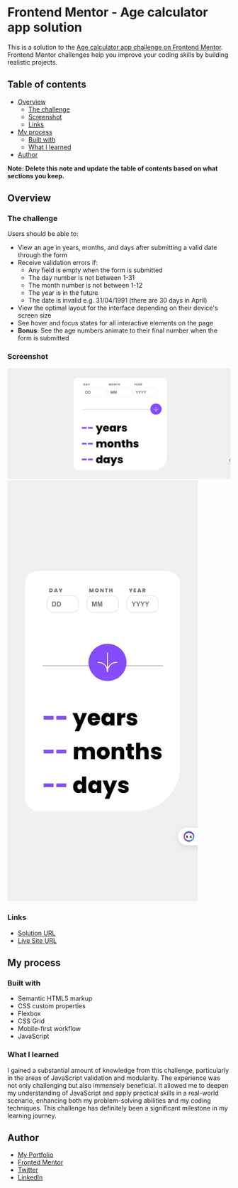 # Frontend Mentor - Age calculator app solution

This is a solution to the [Age calculator app challenge on Frontend Mentor](https://www.frontendmentor.io/challenges/age-calculator-app-dF9DFFpj-Q). Frontend Mentor challenges help you improve your coding skills by building realistic projects.

## Table of contents

- [Overview](#overview)
  - [The challenge](#the-challenge)
  - [Screenshot](#screenshot)
  - [Links](#links)
- [My process](#my-process)
  - [Built with](#built-with)
  - [What I learned](#what-i-learned)
- [Author](#author)

**Note: Delete this note and update the table of contents based on what sections you keep.**

## Overview

### The challenge

Users should be able to:

- View an age in years, months, and days after submitting a valid date through the form
- Receive validation errors if:
  - Any field is empty when the form is submitted
  - The day number is not between 1-31
  - The month number is not between 1-12
  - The year is in the future
  - The date is invalid e.g. 31/04/1991 (there are 30 days in April)
- View the optimal layout for the interface depending on their device's screen size
- See hover and focus states for all interactive elements on the page
- **Bonus**: See the age numbers animate to their final number when the form is submitted

### Screenshot

![](./assets/images/desktop.jpeg)
![](./assets/images/mobile.jpeg)

### Links

- [Solution URL](https://github.com/MahmoodHashem/Mentor-Challanges/tree/main/age-calculator)
- [Live Site URL](https://mahmoodhashem.github.io/Mentor-Challanges/age-calculator/index.html)

## My process

### Built with

- Semantic HTML5 markup
- CSS custom properties
- Flexbox
- CSS Grid
- Mobile-first workflow
- JavaScript

### What I learned

I gained a substantial amount of knowledge from this challenge, particularly in the areas of JavaScript validation and modularity. The experience was not only challenging but also immensely beneficial. It allowed me to deepen my understanding of JavaScript and apply practical skills in a real-world scenario, enhancing both my problem-solving abilities and my coding techniques. This challenge has definitely been a significant milestone in my learning journey.

## Author

- [My Portfolio](https://main--mahmood-hashemi.netlify.app/)
- [Fronted Mentor](https://www.frontendmentor.io/profile/MahmoodHasheme/yourusername)
- [Twitter](https://twitter.com/Mahmood18999963)
- [LinkedIn](https://www.linkedin.com/in/shah-mahmood-hashemi-55172a276/)

